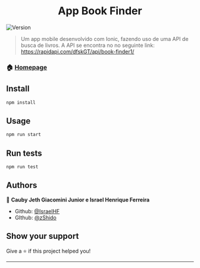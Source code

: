 <h1 align="center">App Book Finder</h1>
<p>
  <img alt="Version" src="https://img.shields.io/badge/version-0.0.1-blue.svg?cacheSeconds=2592000" />
</p>

> Um app mobile desenvolvido com Ionic, fazendo uso de uma API de busca de livros. A API se encontra no no seguinte link: https://rapidapi.com/dfskGT/api/book-finder1/

### 🏠 [Homepage](https://ionicframework.com/)

## Install

```sh
npm install
```

## Usage

```sh
npm run start
```

## Run tests

```sh
npm run test
```

## Authors

👤 **Cauby Jeth Giacomini Junior e Israel Henrique Ferreira**

* Github: [@IsraelHF](https://github.com/IsraelHF)
* GIthub: [@zShido](https://github.com/zShido)

## Show your support

Give a ⭐️ if this project helped you!

***
